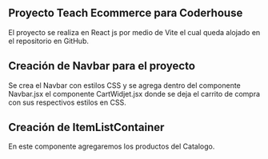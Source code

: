 ## Proyecto Teach Ecommerce para Coderhouse
El proyecto se realiza en React js por medio de Vite el cual queda alojado en el repositorio en GitHub.


## Creación de Navbar para el proyecto
Se crea el Navbar con estilos CSS y se agrega dentro del componente Navbar.jsx el componente CartWidjet.jsx donde se deja el carrito de compra con sus respectivos estilos en CSS.

## Creación de ItemListContainer
En este componente agregaremos los productos del Catalogo.